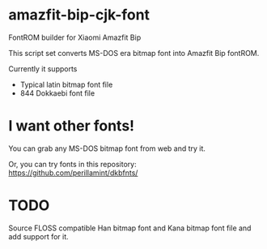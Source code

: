# amazfit-bip-cjk-font
FontROM builder for Xiaomi Amazfit Bip

This script set converts MS-DOS era bitmap font into Amazfit Bip fontROM.

Currently it supports

* Typical latin bitmap font file
* 844 Dokkaebi font file

# I want other fonts!

You can grab any MS-DOS bitmap font from web and try it.

Or, you can try fonts in this repository: https://github.com/perillamint/dkbfnts/

# TODO

Source FLOSS compatible Han bitmap font and Kana bitmap font file and add support for it.

